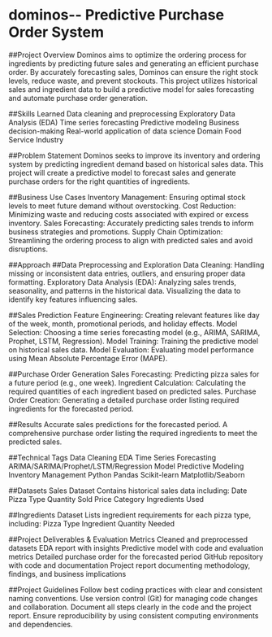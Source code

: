 # dominos-- Predictive Purchase Order System
##Project Overview
Dominos aims to optimize the ordering process for ingredients by predicting future sales and generating an efficient purchase order. By accurately forecasting sales, Dominos can ensure the right stock levels, reduce waste, and prevent stockouts. This project utilizes historical sales and ingredient data to build a predictive model for sales forecasting and automate purchase order generation.

##Skills Learned
Data cleaning and preprocessing
Exploratory Data Analysis (EDA)
Time series forecasting
Predictive modeling
Business decision-making
Real-world application of data science
Domain
Food Service Industry

##Problem Statement
Dominos seeks to improve its inventory and ordering system by predicting ingredient demand based on historical sales data. This project will create a predictive model to forecast sales and generate purchase orders for the right quantities of ingredients.

##Business Use Cases
Inventory Management: Ensuring optimal stock levels to meet future demand without overstocking.
Cost Reduction: Minimizing waste and reducing costs associated with expired or excess inventory.
Sales Forecasting: Accurately predicting sales trends to inform business strategies and promotions.
Supply Chain Optimization: Streamlining the ordering process to align with predicted sales and avoid disruptions.

##Approach
##Data Preprocessing and Exploration
Data Cleaning: Handling missing or inconsistent data entries, outliers, and ensuring proper data formatting.
Exploratory Data Analysis (EDA): Analyzing sales trends, seasonality, and patterns in the historical data. Visualizing the data to identify key features influencing sales.

##Sales Prediction
Feature Engineering: Creating relevant features like day of the week, month, promotional periods, and holiday effects.
Model Selection: Choosing a time series forecasting model (e.g., ARIMA, SARIMA, Prophet, LSTM, Regression).
Model Training: Training the predictive model on historical sales data.
Model Evaluation: Evaluating model performance using Mean Absolute Percentage Error (MAPE).

##Purchase Order Generation
Sales Forecasting: Predicting pizza sales for a future period (e.g., one week).
Ingredient Calculation: Calculating the required quantities of each ingredient based on predicted sales.
Purchase Order Creation: Generating a detailed purchase order listing required ingredients for the forecasted period.

##Results
Accurate sales predictions for the forecasted period.
A comprehensive purchase order listing the required ingredients to meet the predicted sales.

##Technical Tags
Data Cleaning
EDA
Time Series Forecasting
ARIMA/SARIMA/Prophet/LSTM/Regression Model
Predictive Modeling
Inventory Management
Python
Pandas
Scikit-learn
Matplotlib/Seaborn

##Datasets
Sales Dataset
Contains historical sales data including:
Date
Pizza Type
Quantity Sold
Price
Category
Ingredients Used

##Ingredients Dataset
Lists ingredient requirements for each pizza type, including:
Pizza Type
Ingredient
Quantity Needed

##Project Deliverables & Evaluation Metrics
Cleaned and preprocessed datasets
EDA report with insights
Predictive model with code and evaluation metrics
Detailed purchase order for the forecasted period
GitHub repository with code and documentation
Project report documenting methodology, findings, and business implications

##Project Guidelines
Follow best coding practices with clear and consistent naming conventions.
Use version control (Git) for managing code changes and collaboration.
Document all steps clearly in the code and the project report.
Ensure reproducibility by using consistent computing environments and dependencies.
